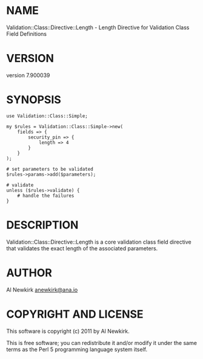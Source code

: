 # NAME

Validation::Class::Directive::Length - Length Directive for Validation Class Field Definitions

# VERSION

version 7.900039

# SYNOPSIS

    use Validation::Class::Simple;

    my $rules = Validation::Class::Simple->new(
        fields => {
            security_pin => {
                length => 4
            }
        }
    );

    # set parameters to be validated
    $rules->params->add($parameters);

    # validate
    unless ($rules->validate) {
        # handle the failures
    }

# DESCRIPTION

Validation::Class::Directive::Length is a core validation class field directive
that validates the exact length of the associated parameters.

# AUTHOR

Al Newkirk <anewkirk@ana.io>

# COPYRIGHT AND LICENSE

This software is copyright (c) 2011 by Al Newkirk.

This is free software; you can redistribute it and/or modify it under
the same terms as the Perl 5 programming language system itself.
